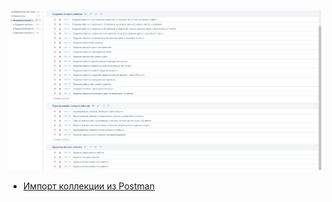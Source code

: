 ![](/documents/pic/API_testing.png)

- [Импорт коллекции из Postman](https://github.com/RuslanPir/QA_Ingener_portfolio/blob/1a3775bc494bc31fd0f1fd57f0875919288baf40/documents/json/Postman_collection_Pirozhkov.json)
